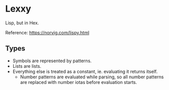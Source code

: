 # Lexxy

Lisp, but in Hex.

Reference: https://norvig.com/lispy.html

## Types

- Symbols are represented by patterns.
- Lists are lists.
- Everything else is treated as a constant, ie. evaluating it returns itself.
  - Number patterns are evaluated while parsing, so all number patterns are replaced with number iotas before evaluation starts.

